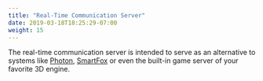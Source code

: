 ```yaml
---
title: "Real-Time Communication Server"
date: 2019-03-18T18:25:29-07:00
weight: 15
---
```


The real-time communication server is intended to serve as an alternative to systems like [Photon](https://www.photonengine.com/), [SmartFox](https://www.smartfoxserver.com/) or even the built-in game server of your favorite 3D engine.
